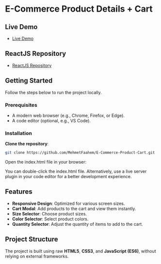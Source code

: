 # E-Commerce Product Details + Cart

## Live Demo

- [Live Demo](https://e-commerce-product-cart-react-js.vercel.app/)

## ReactJS Repository

- [ReactJS Repository](https://github.com/MehmetFaahem/E-Commerce-Product-CartReactJS)

## Getting Started

Follow the steps below to run the project locally.

### Prerequisites

- A modern web browser (e.g., Chrome, Firefox, or Edge).
- A code editor (optional, e.g., VS Code).

### Installation

**Clone the repository**:

```bash
git clone https://github.com/MehmetFaahem/E-Commerce-Product-Cart.git
```

Open the index.html file in your browser:

You can double-click the index.html file.
Alternatively, use a live server plugin in your code editor for a better development experience.

## Features

- **Responsive Design**: Optimized for various screen sizes.
- **Cart Modal**: Add products to the cart and view them instantly.
- **Size Selector**: Choose product sizes.
- **Color Selector**: Select product colors.
- **Quantity Selector**: Adjust the quantity of items to add to the cart.

## Project Structure

The project is built using raw **HTML5**, **CSS3**, and **JavaScript (ES6)**, without relying on external frameworks.
